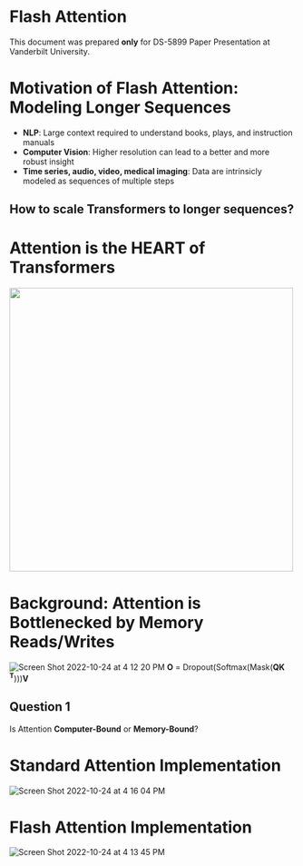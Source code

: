 # Flash Attention
This document was prepared **only** for DS-5899 Paper Presentation at Vanderbilt University.

# Motivation of Flash Attention: Modeling Longer Sequences
* **NLP**: Large context required to understand books, plays, and instruction manuals
* **Computer Vision**: Higher resolution can lead to a better and more robust insight
* **Time series, audio, video, medical imaging**: Data are intrinsicly modeled as sequences of multiple steps
## How to scale Transformers to longer sequences?

# Attention is the HEART of Transformers
<img src="https://user-images.githubusercontent.com/25111091/197630239-df4a88d6-7bd6-4d81-88cd-f3beae23fb9e.png" width="500">

# Background: Attention is Bottlenecked by Memory Reads/Writes
![Screen Shot 2022-10-24 at 4 12 20 PM](https://user-images.githubusercontent.com/25111091/197630379-74042ca2-a8f1-4c29-b029-c4e7019a79f7.png)
**O** = Dropout(Softmax(Mask(**QK** <sup>**T**</sup>)))**V**
## Question 1
Is Attention **Computer-Bound** or **Memory-Bound**?

# Standard Attention Implementation
![Screen Shot 2022-10-24 at 4 16 04 PM](https://user-images.githubusercontent.com/25111091/197631180-2f019f6b-7f5d-408f-80ff-8293bda4e71a.png)

# Flash Attention Implementation
![Screen Shot 2022-10-24 at 4 13 45 PM](https://user-images.githubusercontent.com/25111091/197630869-d6a48fba-d4f1-4027-ae48-7fc3a4a820ad.png)
